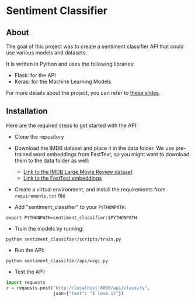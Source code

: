 # Sentiment Classifier

## About

The goal of this project was to create a sentiment classifier
API that could use various models and datasets.

It is written in Python and uses the following libraries:
- Flask: for the API
- Keras: for the Machine Learning Models

For more details about the project, you can refer to [these slides](https://github.com/ericdaat/slides/blob/master/sentiment_classifier_api.pdf).

## Installation

Here are the required steps to get started with the API:

- Clone the repository

- Download the IMDB dataset and place it in the data folder.
We use pre-trained word embeddings from FastText, so you might 
want to download them to the data folder as well:
  * [Link to the IMDB Large Movie Review dataset](http://ai.stanford.edu/~amaas/data/sentiment/aclImdb_v1.tar.gz)
  * [Link to the FastTest embeddings](https://dl.fbaipublicfiles.com/fasttext/vectors-english/wiki-news-300d-1M.vec.zip)
  
- Create a virtual environment, and install the requirements
from `requirements.txt` file

- Add "sentiment_classifier" to your `PYTHONPATH`:

``` text
export PYTHONPATH=sentiment_classifier:$PYTHONPATH
```
- Train the models by running:

``` text
python sentiment_classifier/scripts/train.py
```
- Run the API:

``` text
python sentiment_classifier/api/wsgi.py
```

- Test the API:

``` python
import requests
r = requests.post("http://localhost:8000/api/classify",
                  json={"text": "I love it"})
```

